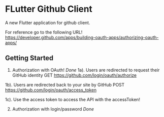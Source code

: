 # FLutter Github Client

A new Flutter application for github client.

For reference go to the following URL!
https://developer.github.com/apps/building-oauth-apps/authorizing-oauth-apps/

## Getting Started

1. Authorization with OAuth! *Done*
1a). Users are redirected to request their GitHub identity
GET https://github.com/login/oauth/authorize

1b). Users are redirected back to your site by GitHub
POST https://github.com/login/oauth/access_token

1c). Use the access token to access the API with the accessToken!


2. Authorization with login/password *Done*


